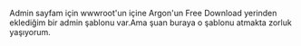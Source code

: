 Admin sayfam için wwwroot'un içine Argon'un Free Download yerinden eklediğim bir admin şablonu var.Ama şuan buraya o şablonu atmakta zorluk yaşıyorum.
